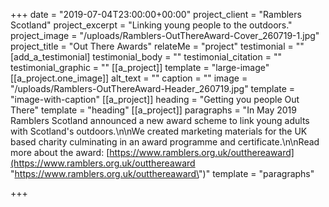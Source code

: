 +++
date = "2019-07-04T23:00:00+00:00"
project_client = "Ramblers Scotland"
project_excerpt = "Linking young people to the outdoors."
project_image = "/uploads/Ramblers-OutThereAward-Cover_260719-1.jpg"
project_title = "Out There Awards"
relateMe = "project"
testimonial = ""
[add_a_testimonial]
testimonial_body = ""
testimonial_citation = ""
testimonial_graphic = ""
[[a_project]]
template = "large-image"
[[a_project.one_image]]
alt_text = ""
caption = ""
image = "/uploads/Ramblers-OutThereAward-Header_260719.jpg"
template = "image-with-caption"
[[a_project]]
heading = "Getting you people Out There"
template = "heading"
[[a_project]]
paragraphs = "In May 2019 Ramblers Scotland announced a new award scheme to link young adults with Scotland's outdoors.\n\nWe created marketing materials for the UK based charity culminating in an award programme and certificate.\n\nRead more about the award: [https://www.ramblers.org.uk/outthereaward](https://www.ramblers.org.uk/outthereaward \"https://www.ramblers.org.uk/outthereaward\")"
template = "paragraphs"

+++
